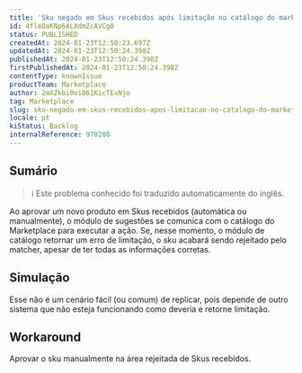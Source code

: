 ```yaml
---
title: 'Sku negado em Skus recebidos após limitação no catálogo do marketplace'
id: 4fleOaKNp6ALXdmZcAVCg0
status: PUBLISHED
createdAt: 2024-01-23T12:50:23.697Z
updatedAt: 2024-01-23T12:50:24.398Z
publishedAt: 2024-01-23T12:50:24.398Z
firstPublishedAt: 2024-01-23T12:50:24.398Z
contentType: knownIssue
productTeam: Marketplace
author: 2mXZkbi0oi061KicTExNjo
tag: Marketplace
slug: sku-negado-em-skus-recebidos-apos-limitacao-no-catalogo-do-marketplace
locale: pt
kiStatus: Backlog
internalReference: 970208
---
```


## Sumário

>ℹ️ Este problema conhecido foi traduzido automaticamente do inglês.


Ao aprovar um novo produto em Skus recebidos (automática ou manualmente), o módulo de sugestões se comunica com o catálogo do Marketplace para executar a ação.
Se, nesse momento, o módulo de catálogo retornar um erro de limitação, o sku acabará sendo rejeitado pelo matcher, apesar de ter todas as informações corretas.

## Simulação


Esse não é um cenário fácil (ou comum) de replicar, pois depende de outro sistema que não esteja funcionando como deveria e retorne limitação.



## Workaround


Aprovar o sku manualmente na área rejeitada de Skus recebidos.





